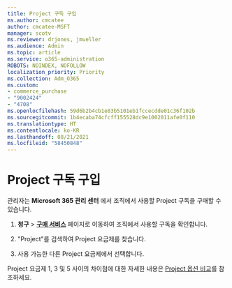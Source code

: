 ```yaml
---
title: Project 구독 구입
ms.author: cmcatee
author: cmcatee-MSFT
manager: scotv
ms.reviewer: drjones, jmueller
ms.audience: Admin
ms.topic: article
ms.service: o365-administration
ROBOTS: NOINDEX, NOFOLLOW
localization_priority: Priority
ms.collection: Adm_O365
ms.custom:
- commerce_purchase
- "9002424"
- "4708"
ms.openlocfilehash: 59d6b2b4cb1e83b5101eb1fccecdde01c36f102b
ms.sourcegitcommit: 1b4ecaba74cfcff155528dc9e1002011afe0f110
ms.translationtype: HT
ms.contentlocale: ko-KR
ms.lasthandoff: 08/21/2021
ms.locfileid: "58450848"
---
```

# <a name="purchase-project-subscription"></a>Project 구독 구입

관리자는 **Microsoft 365 관리 센터** 에서 조직에서 사용할 Project 구독을 구매할 수 있습니다.

1. **청구** > **[구매 서비스](https://admin.microsoft.com/AdminPortal/Home?adminportal=1&msCV=%2BbOQtMNsz0ei8f5z.0.36#/catalog)** 페이지로 이동하여 조직에서 사용할 구독을 확인합니다.

2. "Project"를 검색하여 Project 요금제를 찾습니다.

3. 사용 가능한 다른 Project 요금제에서 선택합니다.

Project 요금제 1, 3 및 5 사이의 차이점에 대한 자세한 내용은 [Project 옵션 비교](https://products.office.com/project/compare-microsoft-project-management-software?tab=1&OCID=AID2000748_SEM_5j2j5X4B&MarinID=5j2j5X4B|78821275986631|%2Bproject%20%2Bo365|bb|c||1261139959949905|kwd-78821311481635:loc-190&lnkd=Bing_O365SMB_App&msclkid=185eccc165db1d3da290924720afcaa4&ef_id=XoY8vgAAAUTu0Bj8:20200402200513:s)를 참조하세요.
